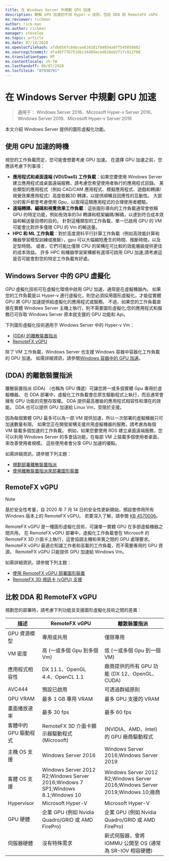 ```yaml
---
title: 在 Windows Server 中規劃 GPU 加速
description: 瞭解 GPU 加速的不同 Hyper-v 技術，包括 DDA 和 RemoteFX vGPU
ms.reviewer: rickman
author: rick-man
ms.author: rickman
manager: stevelee
ms.topic: article
ms.date: 07/14/2020
ms.openlocfilehash: afdb856fc84bcee634381f04054a97f545056882
ms.sourcegitcommit: dfa48f77b751dbc34409aced628eb2f17c912f08
ms.translationtype: MT
ms.contentlocale: zh-TW
ms.lasthandoff: 08/07/2020
ms.locfileid: "87938791"
---
```

# <a name="plan-for-gpu-acceleration-in-windows-server"></a>在 Windows Server 中規劃 GPU 加速

> 適用于： Windows Server 2016、Microsoft Hyper-v Server 2016、Windows Server 2019、Microsoft Hyper-v Server 2019

本文介紹 Windows Server 提供的圖形虛擬化功能。

## <a name="when-to-use-gpu-acceleration"></a>使用 GPU 加速的時機

視您的工作負載而定，您可能會想要考慮 GPU 加速。 在選擇 GPU 加速之前，您應該考慮下列事項：

- **應用程式和桌面遠端 (VDI/DaaS) 工作負載**：如果您要使用 Windows Server 建立應用程式或桌面遠端服務，請考慮您希望使用者執行的應用程式目錄。 某些類型的應用程式（例如 CAD/CAM 應用程式、模擬應用程式、遊戲和轉譯/視覺效果應用程式）高度依賴3D 轉譯，以提供順暢且回應性的互動性。 大部分的客戶都會考慮使用 Gpu，以取得這類應用程式的合理使用者體驗。
- **遠端轉譯、編碼和視覺效果工作負載**：這些圖形導向的工作負載通常會依賴 GPU 的特定功能，例如有效率的3d 轉譯和框架編碼/解碼，以達到符合成本效益和輸送量目標的目的。 針對這種類型的工作負載，單一已啟用 GPU 的 VM 可能會比對許多僅限 CPU 的 Vm 的輸送量。
- **HPC 和 ML 工作負載**：對於高度資料平行計算工作負載（例如高效能計算和機器學習模型訓練或推斷），gpu 可以大幅縮短產生的時間、推斷時間，以及定型時間。 或者，它們可能比僅限 CPU 的架構在可比較的效能層級提供更佳的成本效益。 許多 HPC 和機器學習架構都有選項可啟用 GPU 加速;請考慮這是否可能會對您的特定工作負載有好處。

## <a name="gpu-virtualization-in-windows-server"></a>Windows Server 中的 GPU 虛擬化

GPU 虛擬化技術可在虛擬化環境中啟用 GPU 加速，通常是在虛擬機器內。 如果您的工作負載是以 Hyper-v 進行虛擬化，則您必須採用圖形虛擬化，才能從實體 GPU 將 GPU 加速提供給虛擬化的應用程式或服務。 不過，如果您的工作負載直接在實體 Windows Server 主機上執行，則不需要圖形虛擬化;您的應用程式和服務已可存取 Windows Server 原本就支援的 GPU 功能和 Api。

下列圖形虛擬化技術適用于 Windows Server 中的 Hyper-v Vm：

- [ (DDA) 的離散裝置指派](#discrete-device-assignment-dda)
- [RemoteFX vGPU](#remotefx-vgpu)

除了 VM 工作負載，Windows Server 也支援 Windows 容器中容器化工作負載的 GPU 加速。 如需詳細資訊，請參閱[Windows 容器中的 GPU 加速](https://docs.microsoft.com/virtualization/windowscontainers/deploy-containers/gpu-acceleration)。

## <a name="discrete-device-assignment-dda"></a> (DDA) 的離散裝置指派

離散裝置指派 (DDA) （也稱為 GPU 傳遞）可讓您將一或多個實體 Gpu 專用於虛擬機器。 在 DDA 部署中，虛擬化工作負載會在原生驅動程式上執行，而且通常會擁有 GPU 功能的完整存取權。 DDA 提供最高層級的應用程式相容性和潛在的效能。 DDA 也可以提供 GPU 加速給 Linux Vm，受限於支援。

因為每個實體 GPU 最多可以為一部 VM 提供加速，所以一次部署的虛擬機器只可加速數量有限。 如果您正在開發架構支援共用虛擬機器的服務，請考慮為每個 VM 裝載多個加速的工作負載。 例如，如果您要使用 RDS 建立桌面遠端服務，您可以利用 Windows Server 的多會話功能，在每部 VM 上裝載多個使用者桌面，來改善使用者規模。 這些使用者會分享 GPU 加速的優點。

如需詳細資訊，請參閱下列主題：

- [規劃部署離散裝置指派](plan-for-deploying-devices-using-discrete-device-assignment.md)
- [使用離散裝置指派來部署圖形裝置](../deploy/Deploying-graphics-devices-using-dda.md)

## <a name="remotefx-vgpu"></a>RemoteFX vGPU

> [!NOTE]
> 基於安全性考量，自 2020 年 7 月 14 日的安全性更新開始，預設會停用所有 Windows 版本上的 RemoteFX vGPU。 若要深入了解，請參閱 [KB 4570006](https://support.microsoft.com/help/4570006)。

RemoteFX vGPU 是一種圖形虛擬化技術，可讓單一實體 GPU 在多部虛擬機器之間共用。 在 RemoteFX vGPU 部署中，虛擬化工作負載會在 Microsoft 的 RemoteFX 3D 介面卡上執行，這會協調主機和來賓之間的 GPU 處理要求。 RemoteFX vGPU 最適合知識工作者和高載的工作負載，而不需要專用的 GPU 資源。 RemoteFX vGPU 只能提供 GPU 加速給 Windows Vm。

如需詳細資訊，請參閱下列主題：

- [使用 RemoteFX vGPU 部署圖形裝置](../deploy/deploy-graphics-devices-using-remotefx-vgpu.md)
- [RemoteFX 3D 視訊卡 (vGPU) 支援](../../../remote/remote-desktop-services/rds-supported-config.md#remotefx-3d-video-adapter-vgpu-support)

## <a name="comparing-dda-and-remotefx-vgpu"></a>比較 DDA 和 RemoteFX vGPU

規劃您的部署時，請考慮下列功能並支援圖形虛擬化技術之間的差異：

| 描述 | RemoteFX vGPU | 離散裝置指派 |
|--|--|--|
| GPU 資源模型 | 專用或共用 | 僅限專用 |
| VM 密度 | 高 (一或多個 Gpu 到多個 Vm)  | 低 (一或多個 Gpu 到一個 VM)  |
| 應用程式相容性 | DX 11.1、OpenGL 4.4、OpenCL 1.1 | 廠商提供的所有 GPU 功能 (DX 12、OpenGL、CUDA) |
| AVC444 | 預設已啟用 | 可透過群組原則 |
| GPU VRAM | 最多 1 GB 專用 VRAM | 最多 GPU 支援的 VRAM |
| 畫面播放速率 | 最多 30 fps | 最多 60 fps |
| 客體中的 GPU 驅動程式 | RemoteFX 3D 介面卡顯示器驅動程式 (Microsoft) |  (NVIDIA、AMD、Intel) 的 GPU 廠商驅動程式 |
| 主機 OS 支援 | Windows Server 2016 | Windows Server 2016;Windows Server 2019 |
| 客體 OS 支援 | Windows Server 2012 R2;Windows Server 2016;Windows 7 SP1;Windows 8.1;Windows 10 | Windows Server 2012 R2;Windows Server 2016;Windows Server 2019;Windows 10;廠商 |
| Hypervisor | Microsoft Hyper-V | Microsoft Hyper-V |
| GPU 硬體 | 企業 GPU (例如 Nvidia Quadro/GRID 或 AMD FirePro) | 企業 GPU (例如 Nvidia Quadro/GRID 或 AMD FirePro) |
| 伺服器硬體 | 沒有特殊需求 | 新式伺服器，會將 IOMMU 公開至 OS (通常為 SR-IOV 相容硬體) |
